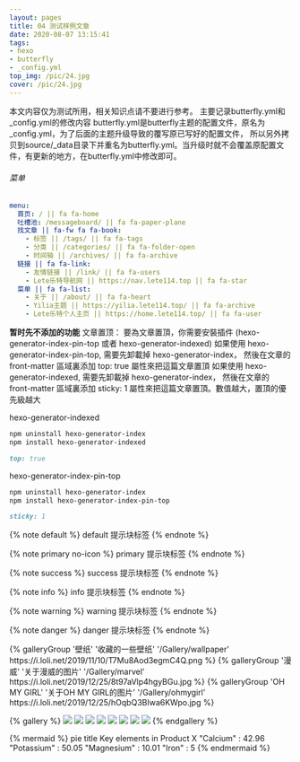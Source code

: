```yaml
---
layout: pages
title: 04 测试样例文章
date: 2020-08-07 13:15:41
tags:
- hexo
- butterfly
- _config.yml
top_img: /pic/24.jpg
cover: /pic/24.jpg
---
```

本文内容仅为测试所用，相关知识点请不要进行参考。
主要记录butterfly.yml和_config.yml的修改内容
butterfly.yml是butterfly主题的配置文件，原名为_config.yml，为了后面的主题升级导致的覆写原已写好的配置文件，
所以另外拷贝到source/_data目录下并重名为butterfly.yml。当升级时就不会覆盖原配置文件，有更新的地方，在butterfly.yml中修改即可。
###### 菜单
```yaml
menu:
  首页: / || fa fa-home
  吐槽池: /messageboard/ || fa fa-paper-plane
  找文章 || fa-fw fa fa-book:
    - 标签 || /tags/ || fa fa-tags
    - 分类 || /categories/ || fa fa-folder-open
    - 时间轴 || /archives/ || fa fa-archive
  链接 || fa fa-link:
    - 友情链接 || /link/ || fa fa-users
    - Lete乐特导航网 || https://nav.lete114.top || fa fa-star
  菜单 || fa fa-list:
    - 关于 || /about/ || fa fa-heart
    - Yilia主题 || https://yilia.lete114.top/ || fa fa-archive
    - Lete乐特个人主页 || https://home.lete114.top/ || fa fa-user
```

**暂时先不添加的功能**
文章置顶：
要為文章置頂，你需要安裝插件 (hexo-generator-index-pin-top 或者 hexo-generator-indexed)
如果使用 hexo-generator-index-pin-top, 需要先卸載掉 hexo-generator-index，
然後在文章的 front-matter 區域裏添加 top: true 屬性來把這篇文章置頂
如果使用 hexo-generator-indexed, 需要先卸載掉 hexo-generator-index，
然後在文章的 front-matter 區域裏添加 sticky: 1 屬性來把這篇文章置頂。數值越大，置頂的優先級越大

hexo-generator-indexed
```bash
npm uninstall hexo-generator-index
npm install hexo-generator-indexed
```
```md
top: true
```

hexo-generator-index-pin-top
```bash
npm uninstall hexo-generator-index
npm install hexo-generator-index-pin-top
```
```md
sticky: 1
```
{% note default %}
default 提示块标签
{% endnote %}

{% note primary no-icon %}
primary 提示块标签
{% endnote %}

{% note success %}
success 提示块标签
{% endnote %}

{% note info %}
info 提示块标签
{% endnote %}

{% note warning %}
warning 提示块标签
{% endnote %}

{% note danger %}
danger 提示块标签
{% endnote %}

<div class="gallery-group-main">
{% galleryGroup '壁纸' '收藏的一些壁纸' '/Gallery/wallpaper' https://i.loli.net/2019/11/10/T7Mu8Aod3egmC4Q.png %}
{% galleryGroup '漫威' '关于漫威的图片' '/Gallery/marvel' https://i.loli.net/2019/12/25/8t97aVlp4hgyBGu.jpg %}
{% galleryGroup 'OH MY GIRL' '关于OH MY GIRL的图片' '/Gallery/ohmygirl' https://i.loli.net/2019/12/25/hOqbQ3BIwa6KWpo.jpg %}
</div>

{% gallery %}
![](https://i.loli.net/2019/12/25/Fze9jchtnyJXMHN.jpg)
![](https://i.loli.net/2019/12/25/ryLVePaqkYm4TEK.jpg)
![](https://i.loli.net/2019/12/25/gEy5Zc1Ai6VuO4N.jpg)
![](https://i.loli.net/2019/12/25/d6QHbytlSYO4FBG.jpg)
![](https://i.loli.net/2019/12/25/6nepIJ1xTgufatZ.jpg)
![](https://i.loli.net/2019/12/25/E7Jvr4eIPwUNmzq.jpg)
![](https://i.loli.net/2019/12/25/mh19anwBSWIkGlH.jpg)
![](https://i.loli.net/2019/12/25/2tu9JC8ewpBFagv.jpg)
{% endgallery %}

{% mermaid %}
pie
    title Key elements in Product X
    "Calcium" : 42.96
    "Potassium" : 50.05
    "Magnesium" : 10.01
    "Iron" :  5
{% endmermaid %}
